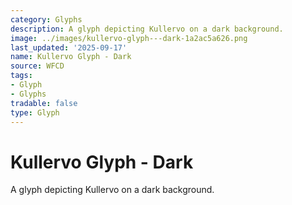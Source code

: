 ```yaml
---
category: Glyphs
description: A glyph depicting Kullervo on a dark background.
image: ../images/kullervo-glyph---dark-1a2ac5a626.png
last_updated: '2025-09-17'
name: Kullervo Glyph - Dark
source: WFCD
tags:
- Glyph
- Glyphs
tradable: false
type: Glyph
---
```


# Kullervo Glyph - Dark

A glyph depicting Kullervo on a dark background.

